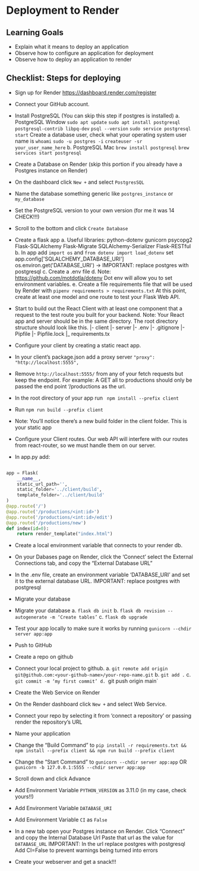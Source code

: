 # Deployment to Render

## Learning Goals

- Explain what it means to deploy an application
- Observe how to configure an application for deployment
- Observe how to deploy an application to render



## Checklist: Steps for deploying 

- Sign up for Render https://dashboard.render.com/register
- Connect your GitHub account. 
- Install PostgreSQL (You can skip this step if postgres is installed)
a. PostgreSQL Window
`sudo apt update`
`sudo apt install postgresql postgresql-contrib libpq-dev`
`psql --version`
`sudo service postgresql start`
Create a database user, check what your operating system user name is
`whoami`
`sudo -u postgres -i`
`createuser -sr your_user_name_here`
b. PostgreSQL Mac
`brew install postgresql`
`brew services start postgresql`

- Create a Database on Render (skip this portion if you already have a Postgres instance on Render)
- On the dashboard click `New +` and select `PostgresSQL`
- Name the database something generic like `postgres_instance` or `my_database`
- Set the PostgreSQL version to your own version (for me it was 14 CHECK!!!)
- Scroll to the bottom and click `Create Database`
- Create a flask app
a. Useful libraries: python-dotenv gunicorn psycopg2 Flask-SQLAlchemy Flask-Migrate SQLAlchemy-Serializer Flask-RESTful
b. In app add `import os` and `from dotenv import load_dotenv` set app.config['SQLALCHEMY_DATABASE_URI'] os.environ.get('DATABASE_URI') -> IMPORTANT: replace postgres with postgresql 
c. Create a .env file
d. Note: https://github.com/motdotla/dotenv Dot env will allow you to set environment variables. 
e. Create a file requirements file that will be used by Render with `pipenv requirements > requirements.txt`
At this point, create at least one model and one route to test your Flask Web API. 

- Start to build out the React Client with at least one component that a request to the test route you built for your backend. 
Note: Your React app and server should be in the same directory. The root directory structure should look like this.
|- client 
|- server
|- .env
|- .gitignore
|- Pipfile
|- Pipfile.lock
|_ requirements.tx

- Configure your client by creating a static react app.
- In your client’s package.json add a proxy server `"proxy": "http://localhost:5555",`
- Remove `http://localhost:5555/` from any of your fetch requests but keep the endpoint. For example: A GET all to productions should only be passed the end point ‘/productions as the url. 

- In the root directory of your app run ` npm install --prefix client`
- Run `npm run build --prefix client`
- Note: You’ll notice there’s a new build folder in the client folder. This is your static app

- Configure your Client routes. Our web API will interfere with our routes from react-router, so we must handle them on our server. 
- In app.py add:
```python

app = Flask(
    __name__,
    static_url_path='',
    static_folder='../client/build',
    template_folder='../client/build'
)
@app.route('/')
@app.route('/productions/<int:id>')
@app.route('/productions/<int:id>/edit')
@app.route('/productions/new')
def index(id=0):
    return render_template("index.html")
```

- Create a local environment variable that connects to your render db. 
- On your Dabases page on Render, click the ‘Connect’ select the External Connections tab, and copy the “External Database URL” 
- In the .env file, create an environment variable ‘DATABASE_URI’ and set it to the external database URL. IMPORTANT: replace postgres with postgresql 
- Migrate your database 
- Migrate your database 
a. `flask db init`
b. `flask db revision --autogenerate -m ‘Create tables’`
c. `flask db upgrade`
- Test your app locally to make sure it works by running `gunicorn --chdir server app:app`
- Push to GitHub
- Create a repo on github
- Connect your local project to github.
a. `git remote add origin git@github.com:<your-github-name>/your-repo-name.git`
b. `git add .`
c. `git commit -m ‘my first commit’
d. `git push origin main`
- Create the Web Service on Render
- On the Render dashboard click `New +` and select Web Service.
- Connect your repo by selecting it from ‘connect a repository’ or passing render the repository’s URL
- Name your application
- Change the “Build Command” to 
`pip install -r requirements.txt && npm install --prefix client && npm run build --prefix client`

- Change the “Start Command” to
`gunicorn --chdir server app:app` OR `gunicorn -b 127.0.0.1:5555 --chdir server app:app`
- Scroll down and click Advance 
- Add Environment Variable `PYTHON_VERSION` as 3.11.0 (in my case, check yours!!)
- Add Environment Variable `DATABASE_URI`
- Add Environment Variable `CI` as `False`
- In a new tab open your Postgres instance on Render. Click “Connect” and copy the Internal Database Url
Paste that url as the value for `DATABASE_URL` IMPORTANT: In the url replace postgres with postgresql 
Add CI=False to prevent warnings being turned into errors
- Create your webserver and get a snack!!!
